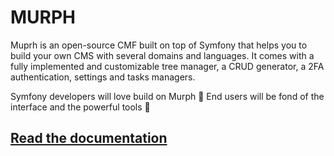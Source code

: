 # MURPH

Muprh is an open-source CMF built on top of Symfony that helps you to build your own CMS with several domains and languages. It comes with a fully implemented and customizable tree manager, a CRUD generator, a 2FA authentication, settings and tasks managers.

Symfony developers will love build on Murph 💪
End users will be fond of the interface and the powerful tools 💜

## [Read the documentation](https://doc.murph-project.org/)
